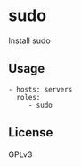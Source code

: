 sudo
=========================

Install sudo


Usage
-------------------------

    - hosts: servers
      roles:
         - sudo

License
-------

GPLv3
